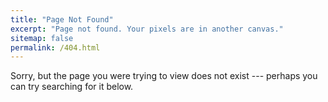 ```yaml
---
title: "Page Not Found"
excerpt: "Page not found. Your pixels are in another canvas."
sitemap: false
permalink: /404.html
---
```


<html>
  <head>
    <link href="https://fonts.googleapis.com/css?family=Roboto&display=swap" rel="stylesheet">
    <script type="text/javascript">
  	  var GOOG_FIXURL_LANG = 'en';
  	  var GOOG_FIXURL_SITE = '{{ site.url }}'
	  </script>
	  <script type="text/javascript"
      src="//linkhelp.clients.google.com/tbproxy/lh/wm/fixurl.js">
	</script>
  </head>
</html>

Sorry, but the page you were trying to view does not exist --- perhaps you can try searching for it below.


